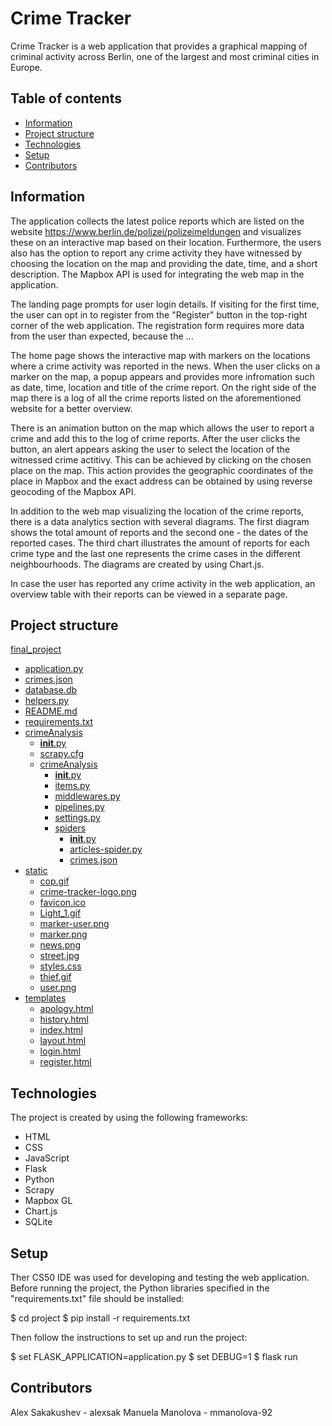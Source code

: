 # Crime Tracker

Crime Tracker is a web application that provides a graphical mapping of criminal activity across Berlin, one of the largest and most criminal cities in Europe.

## Table of contents
* [Information](#info)
* [Project structure](#projectstructure)
* [Technologies](#technologies)
* [Setup](#setup)
* [Contributors](#contributors)

## Information
The application collects the latest police reports which are listed on the website https://www.berlin.de/polizei/polizeimeldungen and visualizes these on an interactive map based on their location. Furthermore, the users also has the option to report any crime activity they have witnessed by choosing the location on the map and providing the date, time, and a short description. The Mapbox API is used for integrating the web map in the application.

The landing page prompts for user login details. If visiting for the first time, the user can opt in to register from the "Register" button in the top-right corner of the web application. The registration form requires more data from the user than expected, because the ...

The home page shows the interactive map with markers on the locations where a crime activity was reported in the news. When the user clicks on a marker on the map, a popup appears and provides more infromation such as date, time, location and title of the crime report. On the right side of the map there is a log of all the crime reports listed on the aforementioned website for a better overview.

There is an animation button on the map which allows the user to report a crime and add this to the log of crime reports. After the user clicks the button, an alert appears asking the user to select the location of the witnessed crime actitivy. This can be achieved by clicking on the chosen place on the map. This action provides the geographic coordinates of the place in Mapbox and the exact address can be obtained by using reverse geocoding of the Mapbox API.

In addition to the web map visualizing the location of the crime reports, there is a data analytics section with several diagrams. The first diagram shows the total amount of reports and the second one - the dates of the reported cases. The third chart illustrates the amount of reports for each crime type and the last one represents the crime cases in the different neighbourhoods. The diagrams are created by using Chart.js.

In case the user has reported any crime activity in the web application, an overview table with their reports can be viewed in a separate page.

## Project structure
[final_project](./final_project)
   * [application.py](./final_project/application.py)
   * [crimes.json](./final_project/crimes.json)
   * [database.db](./final_project/database.db)
   * [helpers.py](./final_project/helpers.py)
   * [README.md](./final_project/README.md)
   * [requirements.txt](./final_project/requirements.txt)
 * [crimeAnalysis](./crimeAnalysis)
    * [__init__.py](./crimeAnalysis/__init__.py)
    * [scrapy.cfg](./crimeAnalysis/scrapy.cfg)
    * [crimeAnalysis](./crimeAnalysis/crimeAnalysis)
        * [__init__.py](./crimeAnalysis/crimeAnalysis/__init__.py)
        * [items.py](./crimeAnalysis/crimeAnalysis/items.py)
        * [middlewares.py](./crimeAnalysis/crimeAnalysis/middlewares.py)
        * [pipelines.py](./crimeAnalysis/crimeAnalysis/pipelines.py)
        * [settings.py](./crimeAnalysis/crimeAnalysis/settings.py)
        * [spiders](./crimeAnalysis/crimeAnalysis/spiders)
            * [__init__.py](./crimeAnalysis/crimeAnalysis/spiders/__init__.py)
            * [articles-spider.py](./crimeAnalysis/crimeAnalysis/spiders/articles-spider.py)
            * [crimes.json](./crimeAnalysis/crimeAnalysis/spiders/crimes.json)
 * [static](./static)
    * [cop.gif](./static/cop.gif)
    * [crime-tracker-logo.png](./static/crime-tracker-logo.png)
    * [favicon.ico](./static/favicon.ico)
    * [Light_1.gif](./static/Light_1.gif)
    * [marker-user.png](./static/marker-user.png)
    * [marker.png](./static/marker.png)
    * [news.png](./static/news.png)
    * [street.jpg](./static/street.jpg)
    * [styles.css](./static/styles.css)
    * [thief.gif](./static/thief.gif)
    * [user.png](./static/user.png)
 * [templates](./templates)
    * [apology.html](./templates/apology.html)
    * [history.html](./templates/history.html)
    * [index.html](./templates/index.html)
    * [layout.html](./templates/layout.html)
    * [login.html](./templates/login.html)
    * [register.html](./templates/register.html)

## Technologies
The project is created by using the following frameworks:
* HTML
* CSS
* JavaScript
* Flask
* Python
* Scrapy
* Mapbox GL
* Chart.js
* SQLite

## Setup
Ther CS50 IDE was used for developing and testing the web application. Before running the project, the Python libraries specified in the "requirements.txt" file should be installed:

$ cd project
$ pip install -r requirements.txt

Then follow the instructions to set up and run the project:

$ set FLASK_APPLICATION=application.py
$ set DEBUG=1
$ flask run

## Contributors
Alex Sakakushev - alexsak
Manuela Manolova - mmanolova-92